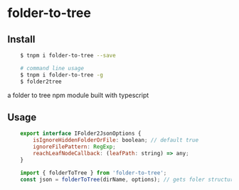 # folder-to-tree



## Install

```bash
    $ tnpm i folder-to-tree --save
```

```bash
    # command line usage
    $ tnpm i folder-to-tree -g
    $ folder2tree
```

a folder to tree npm module built with typescript

## Usage

```js
    export interface IFolder2JsonOptions {
        isIgnoreHiddenFolderOrFile: boolean; // default true
        ignoreFilePattern: RegExp;
        reachLeafNodeCallback: (leafPath: string) => any;
    }

    import { folderToTree } from 'folder-to-tree';
    const json = folderToTree(dirName, options); // gets foler structure to json
```

